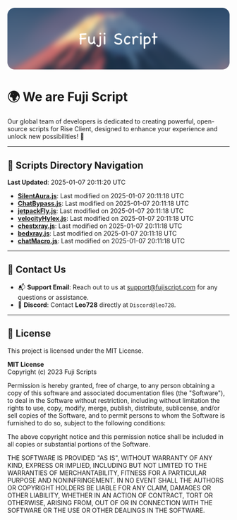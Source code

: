 ![Banner](.github/b.webp)

# 🌍 **We are Fuji Script**

Our global team of developers is dedicated to creating powerful, open-source scripts for Rise Client, designed to enhance your experience and unlock new possibilities! 🌟

---
<!-- SCRIPTS_NAVIGATION_START -->
## 📂 **Scripts Directory Navigation**

**Last Updated**: 2025-01-07 20:11:20 UTC

- **[SilentAura.js](scripts/SilentAura.js)**: Last modified on 2025-01-07 20:11:18 UTC
- **[ChatBypass.js](scripts/ChatBypass.js)**: Last modified on 2025-01-07 20:11:18 UTC
- **[jetpackFly.js](scripts/jetpackFly.js)**: Last modified on 2025-01-07 20:11:18 UTC
- **[velocityHylex.js](scripts/velocityHylex.js)**: Last modified on 2025-01-07 20:11:18 UTC
- **[chestxray.js](scripts/chestxray.js)**: Last modified on 2025-01-07 20:11:18 UTC
- **[bedxray.js](scripts/bedxray.js)**: Last modified on 2025-01-07 20:11:18 UTC
- **[chatMacro.js](scripts/chatMacro.js)**: Last modified on 2025-01-07 20:11:18 UTC

<!-- SCRIPTS_NAVIGATION_END -->

---

## 💬 **Contact Us**  
- 📬 **Support Email**: Reach out to us at [support@fujiscript.com](mailto:support@fujiscript.com) for any questions or assistance.  
- 💬 **Discord**: Contact **Leo728** directly at `Discord@leo728`.

---

## 📜 **License**

This project is licensed under the MIT License.  

**MIT License**  
Copyright (c) 2023 Fuji Scripts  

Permission is hereby granted, free of charge, to any person obtaining a copy of this software and associated documentation files (the "Software"), to deal in the Software without restriction, including without limitation the rights to use, copy, modify, merge, publish, distribute, sublicense, and/or sell copies of the Software, and to permit persons to whom the Software is furnished to do so, subject to the following conditions:  

The above copyright notice and this permission notice shall be included in all copies or substantial portions of the Software.  

THE SOFTWARE IS PROVIDED "AS IS", WITHOUT WARRANTY OF ANY KIND, EXPRESS OR IMPLIED, INCLUDING BUT NOT LIMITED TO THE WARRANTIES OF MERCHANTABILITY, FITNESS FOR A PARTICULAR PURPOSE AND NONINFRINGEMENT. IN NO EVENT SHALL THE AUTHORS OR COPYRIGHT HOLDERS BE LIABLE FOR ANY CLAIM, DAMAGES OR OTHER LIABILITY, WHETHER IN AN ACTION OF CONTRACT, TORT OR OTHERWISE, ARISING FROM, OUT OF OR IN CONNECTION WITH THE SOFTWARE OR THE USE OR OTHER DEALINGS IN THE SOFTWARE.  
